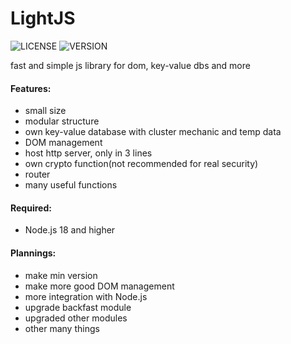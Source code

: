 # LightJS
![LICENSE](https://img.shields.io/badge/MPL--2.0-blue?style=for-the-badge) 
![VERSION](https://img.shields.io/github/forks/jonsn0w/playmusic.svg?style=social&label=Fork)

fast and simple js library for dom, key-value dbs and more

#### Features:
   - small size
   - modular structure 
   - own key-value database with cluster mechanic and temp data
   - DOM management 
   - host http server, only in 3 lines
   - own crypto function(not recommended for real security)
   - router 
   - many useful functions

#### Required:
   - Node.js 18 and higher 

#### Plannings:
   - make min version
   - make more good DOM management 
   - more integration with Node.js
   - upgrade backfast module
   - upgraded other modules 
   - other many things 


